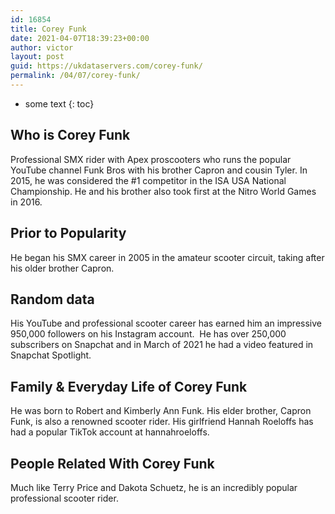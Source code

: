 ```yaml
---
id: 16854
title: Corey Funk
date: 2021-04-07T18:39:23+00:00
author: victor
layout: post
guid: https://ukdataservers.com/corey-funk/
permalink: /04/07/corey-funk/
---
```


* some text
{: toc}


## Who is Corey Funk



Professional SMX rider with Apex proscooters who runs the popular YouTube channel Funk Bros with his brother Capron and cousin Tyler. In 2015, he was considered the #1 competitor in the ISA USA National Championship. He and his brother also took first at the Nitro World Games in 2016. 

                
                
                
## Prior to Popularity



He began his SMX career in 2005 in the amateur scooter circuit, taking after his older brother Capron.

                
                
                
## Random data



His YouTube and professional scooter career has earned him an impressive 950,000 followers on his Instagram account.  He has over 250,000 subscribers on Snapchat and in March of 2021 he had a video featured in Snapchat Spotlight.

                
                
                
## Family & Everyday Life of Corey Funk



He was born to Robert and Kimberly Ann Funk. His elder brother, Capron Funk, is also a renowned scooter rider. His girlfriend Hannah Roeloffs has had a popular TikTok account at hannahroeloffs.

                
                
                
## People Related With Corey Funk



Much like Terry Price and Dakota Schuetz, he is an incredibly popular professional scooter rider.

                
              
            
          
          
          